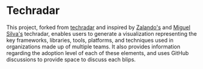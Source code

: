 # Techradar

This project, forked from [techradar](https://github.com/chrishrb/techradar) and inspired by [Zalando's](https://github.com/zalando/tech-radar) and [Miguel Silva's](https://github.com/miguel-silva/techradar)
techradar, enables users to generate a visualization representing the key frameworks, libraries, tools, platforms, and techniques used in
organizations made up of multiple teams. It also provides information regarding the adoption level of each of these elements, and uses GitHub discussions to provide space to discuss each blips.

